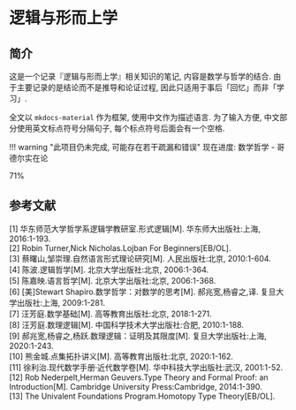 # 逻辑与形而上学

## 简介
这是一个记录『逻辑与形而上学』相关知识的笔记, 内容是数学与哲学的结合. 由于主要记录的是结论而不是推导和论证过程, 因此只适用于事后「回忆」而非「学习」.

全文以 `mkdocs-material` 作为框架, 使用中文作为描述语言. 为了输入方便, 中文部分使用英文标点符号分隔句子, 每个标点符号后面会有一个空格.

!!! warning "此项目仍未完成, 可能存在若干疏漏和错误"
    <label> 现在进度: 数学哲学 - 哥德尔实在论 </label>
    <div class="progress-container">
        <div class="progress-percentage" style="width: 71%;"> 71% </div>
    </div>

## 参考文献
[1] 华东师范大学哲学系逻辑学教研室.形式逻辑[M]. 华东师大出版社:上海, 2016:1-193.  
[2] Robin Turner,Nick Nicholas.Lojban For Beginners[EB/OL].  
[3] 蔡曙山,邹崇理.自然语言形式理论研究[M]. 人民出版社:北京, 2010:1-604.  
[4] 陈波.逻辑哲学[M]. 北京大学出版社:北京, 2006:1-364.  
[5] 陈嘉映.语言哲学[M]. 北京大学出版社:北京, 2006:1-368.  
[6] [美]Stewart Shapiro.数学哲学：对数学的思考[M]. 郝兆宽,杨睿之,译. 复旦大学出版社:上海, 2009:1-281.  
[7] 汪芳庭.数学基础[M]. 高等教育出版社:北京, 2018:1-271.  
[8] 汪芳庭.数理逻辑[M]. 中国科学技术大学出版社:合肥, 2010:1-188.  
[9] 郝兆宽,杨睿之,杨跃.数理逻辑：证明及其限度[M]. 复旦大学出版社:上海, 2020:1-243.  
[10] 熊金城.点集拓扑讲义[M]. 高等教育出版社:北京, 2020:1-162.  
[11] 徐利治.现代数学手册·近代数学卷[M]. 华中科技大学出版社:武汉, 2001:1-52.  
[12] Rob Nederpelt,Herman Geuvers.Type Theory and Formal Proof: an Introduction[M]. Cambridge University Press:Cambridge, 2014:1-390.  
[13] The Univalent Foundations Program.Homotopy Type Theory[EB/OL].  
